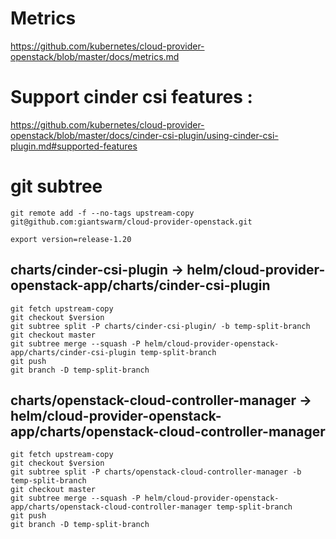 # Metrics

https://github.com/kubernetes/cloud-provider-openstack/blob/master/docs/metrics.md

# Support cinder csi features :

https://github.com/kubernetes/cloud-provider-openstack/blob/master/docs/cinder-csi-plugin/using-cinder-csi-plugin.md#supported-features


# git subtree



`git remote add -f --no-tags upstream-copy git@github.com:giantswarm/cloud-provider-openstack.git  `

`export version=release-1.20`

## charts/cinder-csi-plugin -> helm/cloud-provider-openstack-app/charts/cinder-csi-plugin



```
git fetch upstream-copy
git checkout $version
git subtree split -P charts/cinder-csi-plugin/ -b temp-split-branch
git checkout master
git subtree merge --squash -P helm/cloud-provider-openstack-app/charts/cinder-csi-plugin temp-split-branch
git push
git branch -D temp-split-branch
```

## charts/openstack-cloud-controller-manager -> helm/cloud-provider-openstack-app/charts/openstack-cloud-controller-manager


```
git fetch upstream-copy
git checkout $version
git subtree split -P charts/openstack-cloud-controller-manager -b temp-split-branch
git checkout master
git subtree merge --squash -P helm/cloud-provider-openstack-app/charts/openstack-cloud-controller-manager temp-split-branch
git push
git branch -D temp-split-branch
```

